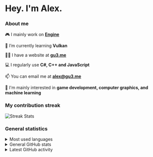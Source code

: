 <h1>Hey. I'm Alex.</h1>

### About me

🎮 I mainly work on <b><a href="https://github.com/xezno/Engine">Engine</a></b>

🌱 I’m currently learning <b>Vulkan</b>

👨‍💻 I have a website at <b><a href="https://gu3.me/">gu3.me</a></b>

💻 I regularly use <b>C#, C++ and JavaScript</b>

📫 You can email me at <b><a href="mailto:alex@gu3.me">alex@gu3.me</a></b>

🤔 I'm mainly interested in <b>game development, computer graphics, and machine learning</b>

### My contribution streak

<img align="center" src="https://github-readme-streak-stats.herokuapp.com/?user=xezno&theme=dark" alt="Streak Stats">

### General statistics

<details>
  <summary>Most used languages</summary>
  <img
    src="https://github-readme-stats.vercel.app/api/top-langs?username=xezno&show_icons=true&locale=en&layout=compact&langs_count=6&theme=dark"
    alt="Most Used Languages">
</details>

<details>
  <summary>General GitHub stats</summary>
  <img
    src="https://github-readme-stats.vercel.app/api?username=xezno&hide=contribs,prs&show_icons=true&count_private=true&line_height=30&custom_title=General GitHub Stats&theme=dark"
    alt="General Stats">
</details>

<details>
  <summary>Latest GitHub activity</summary>
  <br>
  
<!--START_SECTION:activity-->
1. ❌ Closed PR [#7](https://github.com/ThemeParkWorld/OpenTPW/pull/7) in [ThemeParkWorld/OpenTPW](https://github.com/ThemeParkWorld/OpenTPW)
2. ❌ Closed PR [#3](https://github.com/ThemeParkWorld/OpenTPW/pull/3) in [ThemeParkWorld/OpenTPW](https://github.com/ThemeParkWorld/OpenTPW)
3. 🎉 Merged PR [#5](https://github.com/ThemeParkWorld/OpenTPW/pull/5) in [ThemeParkWorld/OpenTPW](https://github.com/ThemeParkWorld/OpenTPW)
4. 💪 Opened PR [#5](https://github.com/ThemeParkWorld/OpenTPW/pull/5) in [ThemeParkWorld/OpenTPW](https://github.com/ThemeParkWorld/OpenTPW)
5. 🎉 Merged PR [#4](https://github.com/ThemeParkWorld/OpenTPW/pull/4) in [ThemeParkWorld/OpenTPW](https://github.com/ThemeParkWorld/OpenTPW)
<!--END_SECTION:activity-->
</details>
